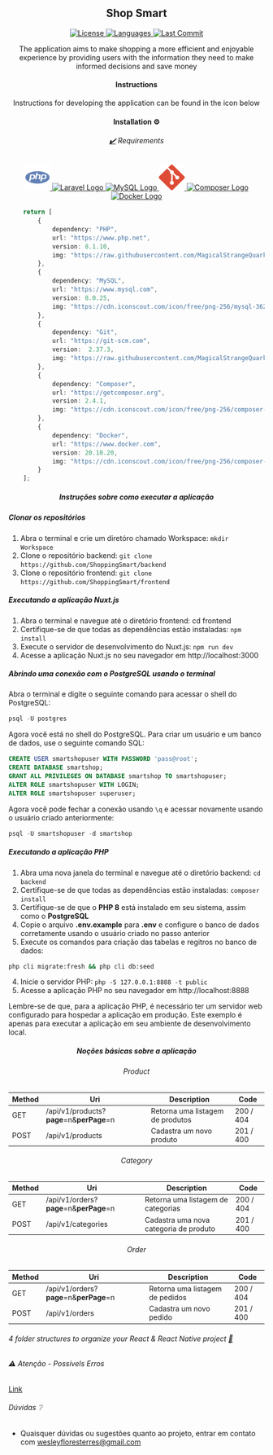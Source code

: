 <h2 align="center">Shop Smart</h2>

<p align="center">
    <a href="#">
        <img alt="License" src="https://img.shields.io/github/license/Weavous/ShopSmart">
    </a>
    <a href="#">
        <img alt="Languages" src="https://img.shields.io/github/languages/count/Weavous/ShopSmart">
    </a>
    <a href="#">
        <img alt="Last Commit" src="https://img.shields.io/github/last-commit/Weavous/ShopSmart">
    </a>
</p>

<p align="center">The application aims to make shopping a more efficient and enjoyable experience by providing users with the information they need to make informed decisions and save money</p>

<h4 align="center">Instructions</h4>

<p align="center">Instructions for developing the application can be found in the icon below</p>

<h4 align="center">Installation ⚙️</h4>

<h6 align="center"><a href="https://iconscout.com">✔️</a> Requirements</h6>

<p align="center">
    <a href="https://www.php.net">
        <img width="10%" src="https://raw.githubusercontent.com/MagicalStrangeQuark/MagicalStrangeQuark/master/assets/php.svg" alt="PHP Logo">
    </a>
    <a href="https://laravel.com">
        <img width="10%" src="https://cdn.iconscout.com/icon/free/png-256/laravel-2038872-1720085.png" alt="Laravel Logo">
    </a>
    <a href="https://www.mysql.com">
        <img width="10%" src="https://cdn.iconscout.com/icon/free/png-256/mysql-3628940-3030165.png" alt="MySQL Logo">
    </a>
    <a href="https://git-scm.com">
        <img width="10%" src="https://raw.githubusercontent.com/MagicalStrangeQuark/MagicalStrangeQuark/master/assets/git.svg" alt="Git Logo">
    </a>
    <a href="https://getcomposer.org">
        <img width="10%" src="https://cdn.iconscout.com/icon/free/png-256/composer-285363.png" alt="Composer Logo">
    </a>
    <a href="https://www.docker.com">
        <img width="10%" src="https://cdn.iconscout.com/icon/free/png-256/docker-10-1175197.png" alt="Docker Logo">
    </a>
</p>

```typescript
    return [
        {
            dependency: "PHP",
            url: "https://www.php.net",
            version: 8.1.10,
            img: "https://raw.githubusercontent.com/MagicalStrangeQuark/MagicalStrangeQuark/master/assets/php.svg"
        },
        {
            dependency: "MySQL",
            url: "https://www.mysql.com",
            version: 8.0.25,
            img: "https://cdn.iconscout.com/icon/free/png-256/mysql-3628940-3030165.png"
        },
        {
            dependency: "Git",
            url: "https://git-scm.com",
            version:  2.37.3,
            img: "https://raw.githubusercontent.com/MagicalStrangeQuark/MagicalStrangeQuark/master/assets/git.svg"
        },
        {
            dependency: "Composer",
            url: "https://getcomposer.org",
            version: 2.4.1,
            img: "https://cdn.iconscout.com/icon/free/png-256/composer-285363.png"
        },
        {
            dependency: "Docker",
            url: "https://www.docker.com",
            version: 20.10.20,
            img: "https://cdn.iconscout.com/icon/free/png-256/composer-285363.png"  
        }
    ];
```

<h5 align="center">Instruções sobre como executar a aplicação</h5>

##### Clonar os repositórios

1. Abra o terminal e crie um diretóro chamado Workspace: `mkdir Workspace`
2. Clone o repositório backend: `git clone https://github.com/ShoppingSmart/backend`
2. Clone o repositório frontend: `git clone https://github.com/ShoppingSmart/frontend`

##### Executando a aplicação Nuxt.js

1. Abra o terminal e navegue até o diretório frontend: cd frontend
2. Certifique-se de que todas as dependências estão instaladas: `npm install`
3. Execute o servidor de desenvolvimento do Nuxt.js: `npm run dev`
4. Acesse a aplicação Nuxt.js no seu navegador em http://localhost:3000



##### Abrindo uma conexão com o PostgreSQL usando o terminal
Abra o terminal e digite o seguinte comando para acessar o shell do PostgreSQL:

```sql
psql -U postgres
```

Agora você está no shell do PostgreSQL. Para criar um usuário e um banco de dados, use o seguinte comando SQL:

```sql
CREATE USER smartshopuser WITH PASSWORD 'pass@root';
CREATE DATABASE smartshop;
GRANT ALL PRIVILEGES ON DATABASE smartshop TO smartshopuser;
ALTER ROLE smartshopuser WITH LOGIN;
ALTER ROLE smartshopuser superuser;
```

Agora você pode fechar a conexão usando `\q` e acessar novamente usando o usuário criado anteriormente:

```sql
psql -U smartshopuser -d smartshop
```

##### Executando a aplicação PHP

1. Abra uma nova janela do terminal e navegue até o diretório backend: `cd backend`
2. Certifique-se de que todas as dependências estão instaladas: `composer install`
3. Certifique-se de que o __PHP 8__ está instalado em seu sistema, assim como o __PostgreSQL__
4. Copie o arquivo __.env.example__ para __.env__ e configure o banco de dados corretamente usando o usuário criado no passo anterior
4. Execute os comandos para criação das tabelas e regitros no banco de dados: 

```bash
php cli migrate:fresh && php cli db:seed
```

4. Inicie o servidor PHP: `php -S 127.0.0.1:8888 -t public`
5. Acesse a aplicação PHP no seu navegador em http://localhost:8888

Lembre-se de que, para a aplicação PHP, é necessário ter um servidor web configurado para hospedar a aplicação em produção. Este exemplo é apenas para executar a aplicação em seu ambiente de desenvolvimento local.

<h5 align="center">Noções básicas sobre a aplicação</h5>

<h6 align="center">Product</h6>

| Method | Uri | Description | Code |
| --- | --- | -- | -- |
| GET | /api/v1/products?__page__=n&__perPage__=n | Retorna uma listagem de produtos | 200 / 404 |
| POST | /api/v1/products | Cadastra um novo produto | 201 / 400 |

<h6 align="center">Category</h6>

| Method | Uri | Description | Code |
| --- | --- | -- | -- |
| GET | /api/v1/orders?__page__=n&__perPage__=n | Retorna uma listagem de categorias | 200 / 404 |
| POST | /api/v1/categories | Cadastra uma nova categoria de produto | 201 / 400 |

<h6 align="center">Order</h6>

| Method | Uri | Description | Code |
| --- | --- | -- | -- |
| GET | /api/v1/orders?__page__=n&__perPage__=n | Retorna uma listagem de pedidos | 200 / 404 |
| POST | /api/v1/orders | Cadastra um novo pedido | 201 / 400 |


<h6>
   4 folder structures to organize your React & React Native project <a href="https://reboot.studio/blog/folder-structures-to-organize-react-project">💾</a>
</h6>

<h6>⚠️ Atenção - Possívels Erros</h6>

<a href="https://github.com/MagicalStrangeQuark/MagicalStrangeQuark/blob/master/guides/FAQ.md">Link</a>

<h6>Dúvidas ❔</h6>

* Quaisquer dúvidas ou sugestões quanto ao projeto, entrar em contato com <wesleyfloresterres@gmail.com>

